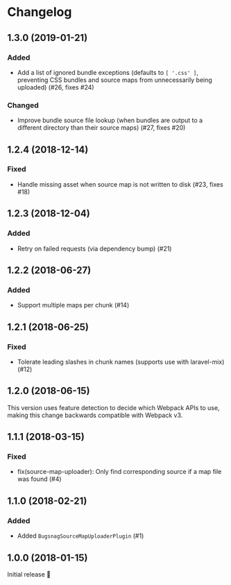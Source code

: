 # Changelog

## 1.3.0 (2019-01-21)

### Added
- Add a list of ignored bundle exceptions (defaults to `[ '.css' ]`, preventing CSS bundles and source maps from unnecessarily being uploaded) (#26, fixes #24)

### Changed
- Improve bundle source file lookup (when bundles are output to a different directory than their source maps) (#27, fixes #20)

## 1.2.4 (2018-12-14)

### Fixed
- Handle missing asset when source map is not written to disk (#23, fixes #18)

## 1.2.3 (2018-12-04)

### Added
- Retry on failed requests (via dependency bump) (#21)

## 1.2.2 (2018-06-27)

### Added
- Support multiple maps per chunk (#14)

## 1.2.1 (2018-06-25)

### Fixed
- Tolerate leading slashes in chunk names (supports use with laravel-mix) (#12)

## 1.2.0 (2018-06-15)

This version uses feature detection to decide which Webpack APIs to use, making this change backwards compatible with Webpack v3.

## 1.1.1 (2018-03-15)

### Fixed
- fix(source-map-uploader): Only find corresponding source if a map file was found (#4)

## 1.1.0 (2018-02-21)

### Added
- Added `BugsnagSourceMapUploaderPlugin` (#1)

## 1.0.0 (2018-01-15)

Initial release 🚀
